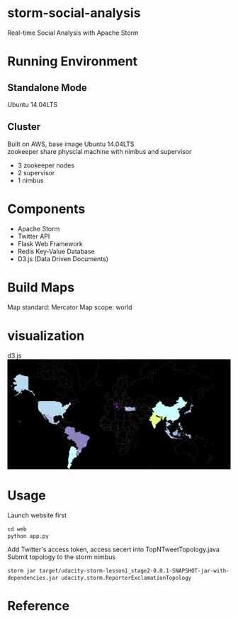 # storm-social-analysis
Real-time Social Analysis with Apache Storm


# Running Environment
## Standalone Mode
Ubuntu 14.04LTS


## Cluster
Built on AWS, base image Ubuntu 14.04LTS <br/>
zookeeper share physcial machine with nimbus and supervisor
- 3 zookeeper nodes
- 2 supervisor
- 1 nimbus



# Components
- Apache Storm
- Twitter API
- Flask Web Framework
- Redis Key-Value Database
- D3.js (Data Driven Documents)


# Build Maps

Map standard: Mercator
Map scope: world

# visualization
d3.js
![](https://github.com/ZhuangER/storm-social-analysis/blob/master/map_visualization.png)




# Usage
Launch website first
```
cd web
python app.py
```
Add Twitter's access token, access secert into TopNTweetTopology.java <br>
Submit topology to the storm nimbus
```
storm jar target/udacity-storm-lesson1_stage2-0.0.1-SNAPSHOT-jar-with-dependencies.jar udacity.storm.ReporterExclamationTopology
```


# Reference
